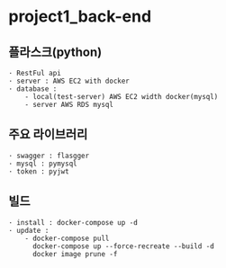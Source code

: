# project1_back-end

## 플라스크(python)
```
· RestFul api
· server : AWS EC2 with docker
· database : 
    - local(test-server) AWS EC2 width docker(mysql)
    - server AWS RDS mysql
```

## 주요 라이브러리
```
· swagger : flasgger
· mysql : pymysql
· token : pyjwt
```

## 빌드
```
· install : docker-compose up -d
· update : 
    - docker-compose pull
      docker-compose up --force-recreate --build -d
      docker image prune -f
```
      
